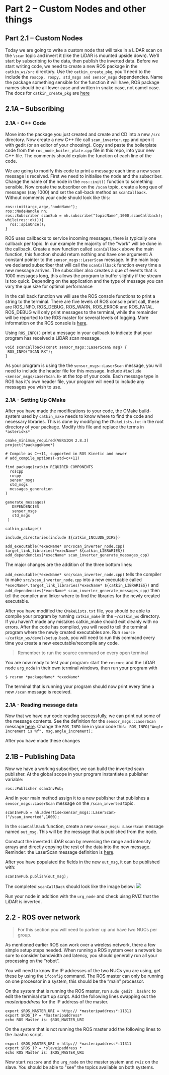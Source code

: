 # Part 2 – Custom Nodes and other things
## Part 2.1 – Custom Nodes
Today we are going to write a custom node that will take in a LiDAR scan on the `\scan` topic and invert it (like the LiDAR is mounted upside down). We’ll start by subscribing to the data, then publish the inverted data. Before we start writing code, we need to create a new ROS package in the `catkin_ws/src` directory. Use the `catkin_create_pkg`, you’ll need to the include the `roscpp, rospy, std_msgs and sensor_msgs` dependencies. Name the package something sensible for the function it will have, ROS package names should be all lower case and written in snake case, not camel case. The docs for `catkin_create_pkg` are [here](https://catkin-tools.readthedocs.io/en/latest/verbs/catkin_create.html)     

## 2.1A – Subscribing

### 2.1A - C++ Code
Move into the package you just created and create and CD into a new `/src` directory. Now create a new C++ file call `scan_inverter.cpp` and open it with gedit (or an editor of your choosing). Copy and paste the boilerplate code from the `ros_node_boiler_plate.cpp` file in this repo, into your new C++ file. The comments should explain the function of each line of the code.

We are going to modify this code to print a message each time a new scan message is received. First we need to initialise the node and the subscriber. Change the name of the node in the `ros::init()` function to something sensible. Now create the subscriber on the `/scan` topic, create a long que of messages (say 1000) and set the call-back method as `scanCallback`. Without comments your code should look like this:
```
ros::init(argc,argv,"nodeName");
ros::NodeHandle nh;
ros::Subscriber scanSub = nh.subscribe("topicName",1000,scanCallback);
while(ros::ok()){
  ros::spinOnce();
}

```
ROS uses callbacks to service incoming messages, there is typically one callback per topic. In our example the majority of the "work" will be done in the callback.  Create a new function called `scanCallback` above the main function, this function should return nothing and have one argument: A constant pointer to the `sensor_msgs::LaserScan` message. In the main loop we declared subscriber that will call the `scanCallback` function every time a new message arrives. The subscriber also creates a que of events that is 1000 messages long, this allows the program to buffer slightly if the stream is too quick.     Depending on the application and the type of message you can vary the que size for optimal performance


In the call back function we will use the ROS console functions to print a string to the terminal. There are five levels of ROS console print call, these are ROS_INFO, ROS_DEBUG, ROS_WARN, ROS_ERROR and ROS_FATAL. ROS_DEBUG will only print messages to the terminal, while the remainder will be reported to the ROS master for several levels of logging. More information on the ROS console is [here](http://wiki.ros.org/rosconsole).

Using `ROS_INFO()` print a message in your callback to indicate that your program has received a LiDAR scan message.

 ```
 void scanCallback(const sensor_msgs::LaserScan& msg) {
  ROS_INFO("SCAN RX");
 }
 ```
As your program is using the the `sensor_msgs::LaserScan` message, you will need to include the header file for this message.  Include `#include  <sensor_msgs/LaserScan.h>` at the top of your code. Each message type in ROS has it's own header file, your program will need to include any messages you wish to use.  



### 2.1A - Setting Up CMake
After you have made the modifications to your code, the CMake build-system used by `catkin_make` needs to know where to find the code and necessary libraries. This is done by modifying the `CMakeLists.txt` in the root directory of your package. Modify this file and replace the terms in `*asterisks*`

```
cmake_minimum_required(VERSION 2.8.3)
project(*packageName*)

# Compile as C++11, supported in ROS Kinetic and newer
# add_compile_options(-std=c++11)

find_package(catkin REQUIRED COMPONENTS
  roscpp
  rospy
  sensor_msgs
  std_msgs
  messages_generation
)

generate_messages(
   DEPENDENCIES
   sensor_msgs
   std_msgs
 )

catkin_package()

include_directories(include ${catkin_INCLUDE_DIRS})

add_executable(*execName* src/scan_inverter_node.cpp)
target_link_libraries(*execName* ${catkin_LIBRARIES})
add_dependencies(*execName* scan_inverter_generate_messages_cpp)
```

The major changes are the addition of the three bottom lines:

`add_executable(*execName* src/scan_inverter_node.cpp)` tells the compiler to make `src/scan_inverter_node.cpp` into a new executable called `*execName*`. `target_link_libraries(*execName* ${catkin_LIBRARIES})` and `add_dependencies(*execName* scan_inverter_generate_messages_cpp)` then tell the compiler and linker where to find the libraries for the newly created executable.  

After you have modified the `CMakeLists.txt` file, you should be able to compile your program by running `catkin_make` in the `~/catkin_ws` directory. If you haven't made any mistakes catkin_make should exit cleanly with no errors. After the code has compiled, you will need to tell the terminal program where the newly created executables are. Run `source ~/catkin_ws/devel/setup.bash`, you will need to run this command every time you create a new executable/recompile any code.

>Remember to run the source command on every open terminal

You are now ready to test your program: start the `roscore` and the LiDAR node `urg_node` in their own terminal windows, then run your program with
```
$ rosrun *packageName* *execName*
```

The terminal that is running your program should now print every time a new `/scan` message is received.

    

### 2.1A - Reading message data
Now that we have our code reading successfully, we can print out some of the message contents. See the definition for the `sensor_msgs::LaserScan` message [here]( http://docs.ros.org/melodic/api/sensor_msgs/html/msg/LaserScan.html). Change the `ROS_INFO` line in your code this: ` ROS_INFO("Angle Increment is %f", msg.angle_increment);`


After you have made these changes

## 2.1B – Publishing Data
Now we have a working subscriber, we can build the inverted scan publisher.  At the global scope in your program instantiate a publisher variable:
 ```
ros::Publisher scanInvPub;
```
And in your main method assign it to a new publisher that publishes a `sensor_msgs::LaserScan` message on the `/scan_inverted` topic.
```
scanInvPub = nh.advertise<sensor_msgs::LaserScan>("/scan_inverted",1000);
```
In the `scanCallBack` function, create a new `sensor_msgs::LaserScan` message named `out_msg`. This will be the message that is published from the node.

Constuct the inverted LiDAR scan by  reversing the range and intensity  arrays and directly copying the rest of the data into the new message. Reminder: the LaserScan message definition is [here](http://docs.ros.org/melodic/api/sensor_msgs/html/msg/LaserScan.html).

After you have populated the fields in the new `out_msg`, it can be published with:
```
scanInvPub.publish(out_msg);
```
The completed `scanCallBack` should look like the image below:
![](images/code_example_2.png)

Run your node in addition with the `urg_node` and check uisng RVIZ that the LiDAR is inverted.

## 2.2 - ROS over network

 > For this section you will need to partner up and have two NUCs per group.

As mentioned earlier ROS can work over a wireless network, there a few simple setup steps needed. When running a ROS system over a network be sure to consider bandwidth and latency, you should generally run all your processing on the “robot”.

You will need to know the IP addresses of the two NUCs you are using, get these by using the `ifconfig` command. The ROS master can only be running on one processor in a system, this should be the “main” processor.

On the system that is running the ROS master, run `sudo gedit .bashrc` to edit the terminal start up script.  Add the following lines swapping out the *masteripaddress* for the IP address of the master.
```
export $ROS_MASTER_URI = http:// *masteripaddress*:11311
export $ROS_IP = *masteripaddress*
echo ROS Master is: $ROS_MASTER_URI
```
On the system that is not running the ROS master add the following lines to the .bashrc script.
```
export $ROS_MASTER_URI = http:// *masteripaddress*:11311
export $ROS_IP = *slaveipaddress *
echo ROS Master is: $ROS_MASTER_URI
```

Now start `roscore` and the `urg_node` on the master system and `rviz` on the slave. You should be able to "see" the topics available on both systems.

